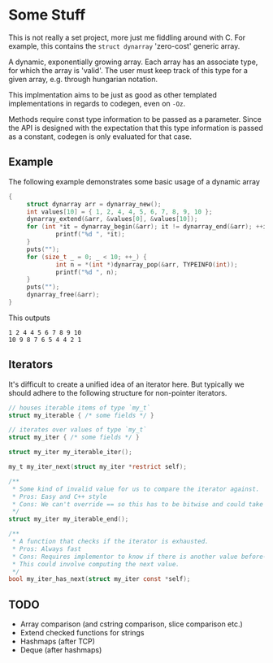 # Some Stuff

This is not really a set project, more just me fiddling around with C. For 
example, this contains the `struct dynarray` 'zero-cost' generic array.

A dynamic, exponentially growing array. Each array has an associate type, for
which the array is 'valid'. The user must keep track of this type for a 
given array, e.g. through hungarian notation. 

This implmentation aims to be just as good as other templated implementations
in regards to codegen, even on `-Oz`. 

Methods require const type information to be passed as a parameter. Since the 
API is designed with the expectation that this type information is passed as 
a constant, codegen is only evaluated for that case. 

## Example

The following example demonstrates some basic usage of a dynamic array

```c
{
     struct dynarray arr = dynarray_new();
     int values[10] = { 1, 2, 4, 4, 5, 6, 7, 8, 9, 10 };
     dynarray_extend(&arr, &values[0], &values[10]);
     for (int *it = dynarray_begin(&arr); it != dynarray_end(&arr); ++it) {
             printf("%d ", *it);
     }
     puts("");
     for (size_t _ = 0; _ < 10; ++_) {
             int n = *(int *)dynarray_pop(&arr, TYPEINFO(int));
             printf("%d ", n);
     }
     puts("");
     dynarray_free(&arr);
}
```

This outputs

```
1 2 4 4 5 6 7 8 9 10 
10 9 8 7 6 5 4 4 2 1 
```

## Iterators

It's difficult to create a unified idea of an iterator here. But typically we
should adhere to the following structure for non-pointer iterators.

```c
// houses iterable items of type `my_t`
struct my_iterable { /* some fields */ }

// iterates over values of type `my_t`
struct my_iter { /* some fields */ }

struct my_iter my_iterable_iter();

my_t my_iter_next(struct my_iter *restrict self);

/**
 * Some kind of invalid value for us to compare the iterator against. 
 * Pros: Easy and C++ style
 * Cons: We can't override == so this has to be bitwise and could take a while
 */
struct my_iter my_iterable_end();

/**
 * A function that checks if the iterator is exhausted.
 * Pros: Always fast
 * Cons: Requires implementor to know if there is another value before-hand. 
 * This could involve computing the next value.
 */
bool my_iter_has_next(struct my_iter const *self);
```

## TODO

- Array comparison (and cstring comparison, slice comparison etc.) 
- Extend checked functions for strings
- Hashmaps (after TCP)
- Deque (after hashmaps)